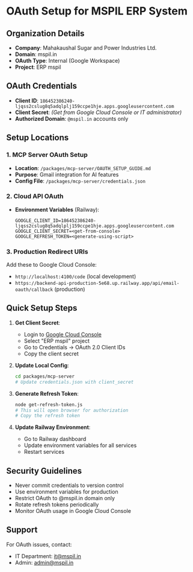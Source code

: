 # OAuth Setup for MSPIL ERP System

## Organization Details
- **Company**: Mahakaushal Sugar and Power Industries Ltd.
- **Domain**: mspil.in
- **OAuth Type**: Internal (Google Workspace)
- **Project**: ERP mspil

## OAuth Credentials
- **Client ID**: `186452386240-ljqss2cslug8q5adqlplj159ccpe1hje.apps.googleusercontent.com`
- **Client Secret**: *(Get from Google Cloud Console or IT administrator)*
- **Authorized Domain**: `@mspil.in` accounts only

## Setup Locations

### 1. MCP Server OAuth Setup
- **Location**: `/packages/mcp-server/OAUTH_SETUP_GUIDE.md`
- **Purpose**: Gmail integration for AI features
- **Config File**: `/packages/mcp-server/credentials.json`

### 2. Cloud API OAuth
- **Environment Variables** (Railway):
  ```
  GOOGLE_CLIENT_ID=186452386240-ljqss2cslug8q5adqlplj159ccpe1hje.apps.googleusercontent.com
  GOOGLE_CLIENT_SECRET=<get-from-console>
  GOOGLE_REFRESH_TOKEN=<generate-using-script>
  ```

### 3. Production Redirect URIs
Add these to Google Cloud Console:
- `http://localhost:4100/code` (local development)
- `https://backend-api-production-5e68.up.railway.app/api/email-oauth/callback` (production)

## Quick Setup Steps

1. **Get Client Secret**:
   - Login to [Google Cloud Console](https://console.cloud.google.com)
   - Select "ERP mspil" project
   - Go to Credentials → OAuth 2.0 Client IDs
   - Copy the client secret

2. **Update Local Config**:
   ```bash
   cd packages/mcp-server
   # Update credentials.json with client_secret
   ```

3. **Generate Refresh Token**:
   ```bash
   node get-refresh-token.js
   # This will open browser for authorization
   # Copy the refresh token
   ```

4. **Update Railway Environment**:
   - Go to Railway dashboard
   - Update environment variables for all services
   - Restart services

## Security Guidelines
- Never commit credentials to version control
- Use environment variables for production
- Restrict OAuth to @mspil.in domain only
- Rotate refresh tokens periodically
- Monitor OAuth usage in Google Cloud Console

## Support
For OAuth issues, contact:
- IT Department: it@mspil.in
- Admin: admin@mspil.in